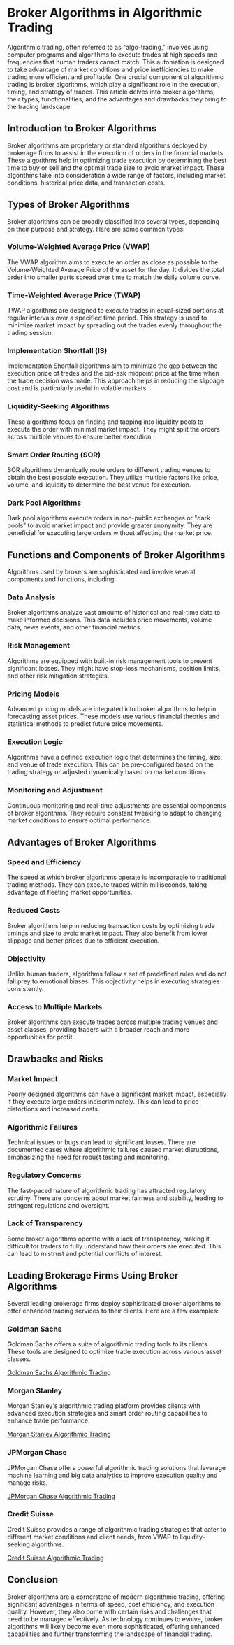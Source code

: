 # Broker Algorithms in Algorithmic Trading

Algorithmic trading, often referred to as "algo-trading," involves using computer programs and algorithms to execute trades at high speeds and frequencies that human traders cannot match. This automation is designed to take advantage of market conditions and price inefficiencies to make trading more efficient and profitable. One crucial component of algorithmic trading is broker algorithms, which play a significant role in the execution, timing, and strategy of trades. This article delves into broker algorithms, their types, functionalities, and the advantages and drawbacks they bring to the trading landscape.

## Introduction to Broker Algorithms

Broker algorithms are proprietary or standard algorithms deployed by brokerage firms to assist in the execution of orders in the financial markets. These algorithms help in optimizing trade execution by determining the best time to buy or sell and the optimal trade size to avoid market impact. These algorithms take into consideration a wide range of factors, including market conditions, historical price data, and transaction costs.

## Types of Broker Algorithms

Broker algorithms can be broadly classified into several types, depending on their purpose and strategy. Here are some common types:

### Volume-Weighted Average Price (VWAP)

The VWAP algorithm aims to execute an order as close as possible to the Volume-Weighted Average Price of the asset for the day. It divides the total order into smaller parts spread over time to match the daily volume curve.

### Time-Weighted Average Price (TWAP)

TWAP algorithms are designed to execute trades in equal-sized portions at regular intervals over a specified time period. This strategy is used to minimize market impact by spreading out the trades evenly throughout the trading session.

### Implementation Shortfall (IS)

Implementation Shortfall algorithms aim to minimize the gap between the execution price of trades and the bid-ask midpoint price at the time when the trade decision was made. This approach helps in reducing the slippage cost and is particularly useful in volatile markets.

### Liquidity-Seeking Algorithms

These algorithms focus on finding and tapping into liquidity pools to execute the order with minimal market impact. They might split the orders across multiple venues to ensure better execution.

### Smart Order Routing (SOR)

SOR algorithms dynamically route orders to different trading venues to obtain the best possible execution. They utilize multiple factors like price, volume, and liquidity to determine the best venue for execution.

### Dark Pool Algorithms

Dark pool algorithms execute orders in non-public exchanges or "dark pools" to avoid market impact and provide greater anonymity. They are beneficial for executing large orders without affecting the market price.

## Functions and Components of Broker Algorithms

Algorithms used by brokers are sophisticated and involve several components and functions, including:

### Data Analysis

Broker algorithms analyze vast amounts of historical and real-time data to make informed decisions. This data includes price movements, volume data, news events, and other financial metrics.

### Risk Management

Algorithms are equipped with built-in risk management tools to prevent significant losses. They might have stop-loss mechanisms, position limits, and other risk mitigation strategies.

### Pricing Models

Advanced pricing models are integrated into broker algorithms to help in forecasting asset prices. These models use various financial theories and statistical methods to predict future price movements.

### Execution Logic

Algorithms have a defined execution logic that determines the timing, size, and venue of trade execution. This can be pre-configured based on the trading strategy or adjusted dynamically based on market conditions.

### Monitoring and Adjustment

Continuous monitoring and real-time adjustments are essential components of broker algorithms. They require constant tweaking to adapt to changing market conditions to ensure optimal performance.

## Advantages of Broker Algorithms

### Speed and Efficiency

The speed at which broker algorithms operate is incomparable to traditional trading methods. They can execute trades within milliseconds, taking advantage of fleeting market opportunities.

### Reduced Costs

Broker algorithms help in reducing transaction costs by optimizing trade timings and size to avoid market impact. They also benefit from lower slippage and better prices due to efficient execution.

### Objectivity

Unlike human traders, algorithms follow a set of predefined rules and do not fall prey to emotional biases. This objectivity helps in executing strategies consistently.

### Access to Multiple Markets

Broker algorithms can execute trades across multiple trading venues and asset classes, providing traders with a broader reach and more opportunities for profit.

## Drawbacks and Risks

### Market Impact

Poorly designed algorithms can have a significant market impact, especially if they execute large orders indiscriminately. This can lead to price distortions and increased costs.

### Algorithmic Failures

Technical issues or bugs can lead to significant losses. There are documented cases where algorithmic failures caused market disruptions, emphasizing the need for robust testing and monitoring.

### Regulatory Concerns

The fast-paced nature of algorithmic trading has attracted regulatory scrutiny. There are concerns about market fairness and stability, leading to stringent regulations and oversight.

### Lack of Transparency

Some broker algorithms operate with a lack of transparency, making it difficult for traders to fully understand how their orders are executed. This can lead to mistrust and potential conflicts of interest.

## Leading Brokerage Firms Using Broker Algorithms

Several leading brokerage firms deploy sophisticated broker algorithms to offer enhanced trading services to their clients. Here are a few examples:

### Goldman Sachs

Goldman Sachs offers a suite of algorithmic trading tools to its clients. These tools are designed to optimize trade execution across various asset classes.

[Goldman Sachs Algorithmic Trading](https://www.goldmansachs.com/what-we-do/engineering/algorithmic-trading/)

### Morgan Stanley

Morgan Stanley's algorithmic trading platform provides clients with advanced execution strategies and smart order routing capabilities to enhance trade performance.

[Morgan Stanley Algorithmic Trading](https://www.morganstanley.com/what-we-do/investment-banking/algorithmic-trading/)

### JPMorgan Chase

JPMorgan Chase offers powerful algorithmic trading solutions that leverage machine learning and big data analytics to improve execution quality and manage risks.

[JPMorgan Chase Algorithmic Trading](https://www.jpmorganchase.com/what-we-do/markets/algorithmic-trading/)

### Credit Suisse

Credit Suisse provides a range of algorithmic trading strategies that cater to different market conditions and client needs, from VWAP to liquidity-seeking algorithms.

[Credit Suisse Algorithmic Trading](https://www.credit-suisse.com/what-we-do/trading/algorithmic-trading/)

## Conclusion

Broker algorithms are a cornerstone of modern algorithmic trading, offering significant advantages in terms of speed, cost efficiency, and execution quality. However, they also come with certain risks and challenges that need to be managed effectively. As technology continues to evolve, broker algorithms will likely become even more sophisticated, offering enhanced capabilities and further transforming the landscape of financial trading.
